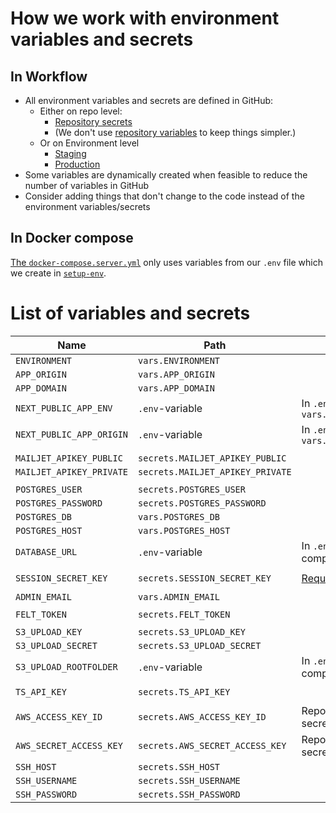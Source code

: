 # How we work with environment variables and secrets

## In Workflow

- All environment variables and secrets are defined in GitHub:
  - Either on repo level:
    - [Repository secrets](https://github.com/FixMyBerlin/trassenscout/settings/secrets/actions)
    - (We don't use [repository variables](https://github.com/FixMyBerlin/trassenscout/settings/variables/actions) to keep things simpler.)
  - Or on Environment level
    - [Staging](https://github.com/FixMyBerlin/trassenscout/settings/environments/2395297920/edit#environment-secrets)
    - [Production](https://github.com/FixMyBerlin/trassenscout/settings/environments/2395358496/edit#environment-secrets)
- Some variables are dynamically created when feasible to reduce the number of variables in GitHub
- Consider adding things that don't change to the code instead of the environment variables/secrets

## In Docker compose

[The `docker-compose.server.yml`](../docker-compose.server.yml) only uses variables from our `.env` file which we create in [`setup-env`](./workflows/setup-env.yml).

# List of variables and secrets

| Name                     | Path                             | Notes                                   |
| ------------------------ | -------------------------------- | --------------------------------------- |
| `ENVIRONMENT`            | `vars.ENVIRONMENT`               |                                         |
| `APP_ORIGIN`             | `vars.APP_ORIGIN`                |                                         |
| `APP_DOMAIN`             | `vars.APP_DOMAIN`                |                                         |
| `NEXT_PUBLIC_APP_ENV`    | `.env`-variable                  | In `.env` as `vars.ENVIRONMENT`         |
| `NEXT_PUBLIC_APP_ORIGIN` | `.env`-variable                  | In `.env` as `vars.APP_ORIGIN`          |
|                          |                                  |                                         |
| `MAILJET_APIKEY_PUBLIC`  | `secrets.MAILJET_APIKEY_PUBLIC`  |                                         |
| `MAILJET_APIKEY_PRIVATE` | `secrets.MAILJET_APIKEY_PRIVATE` |                                         |
|                          |                                  |                                         |
| `POSTGRES_USER`          | `secrets.POSTGRES_USER`          |                                         |
| `POSTGRES_PASSWORD`      | `secrets.POSTGRES_PASSWORD`      |                                         |
| `POSTGRES_DB`            | `vars.POSTGRES_DB`               |                                         |
| `POSTGRES_HOST`          | `vars.POSTGRES_HOST`             |                                         |
| `DATABASE_URL`           | `.env`-variable                  | In `.env` as composite value            |
|                          |                                  |                                         |
| `SESSION_SECRET_KEY`     | `secrets.SESSION_SECRET_KEY`     | [Required by Blitz][session-secret-key] |
|                          |                                  |                                         |
| `ADMIN_EMAIL`            | `vars.ADMIN_EMAIL`               |                                         |
|                          |                                  |                                         |
| `FELT_TOKEN`             | `secrets.FELT_TOKEN`             |                                         |
|                          |                                  |                                         |
| `S3_UPLOAD_KEY`          | `secrets.S3_UPLOAD_KEY`          |                                         |
| `S3_UPLOAD_SECRET`       | `secrets.S3_UPLOAD_SECRET`       |                                         |
| `S3_UPLOAD_ROOTFOLDER`   | `.env`-variable                  | In `.env` as composite value            |
|                          |                                  |                                         |
| `TS_API_KEY`             | `secrets.TS_API_KEY`             |                                         |
|                          |                                  |                                         |
| `AWS_ACCESS_KEY_ID`      | `secrets.AWS_ACCESS_KEY_ID`      | Repository secret                       |
| `AWS_SECRET_ACCESS_KEY`  | `secrets.AWS_SECRET_ACCESS_KEY`  | Repository secret                       |
| `SSH_HOST`               | `secrets.SSH_HOST`               |                                         |
| `SSH_USERNAME`           | `secrets.SSH_USERNAME`           |                                         |
| `SSH_PASSWORD`           | `secrets.SSH_PASSWORD`           |                                         |

[session-secret-key]: https://blitzjs.com/docs/auth-setup#production-deployment-requirements

